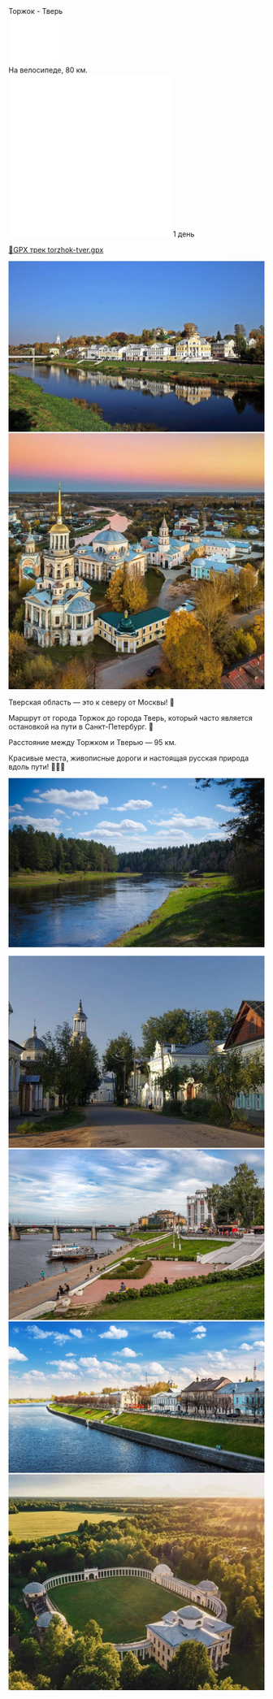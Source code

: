 
<link rel="stylesheet" href="../assets-custom/css/style-markdown.css">
<div class="cover-container" style="background-image: url('torzhok-1600.jpg');">
	<div class="cover-text">
		<div class="cover-title">
            Торжок - Тверь
        </div>
		<div class="cover-description">
			<div class="packages-location">
                <img loading="lazy" src="../assets-custom/icon-bike.png" alt="" class="cover-icon">
                <div class="h4-default regular">На велосипеде, 80 км.</div>
            </div>
            <div>
                <img class="cover-icon" loading="lazy" src="../assets-custom/icon-time.png" alt=""  />
                <span>1 день</span>
            </div>
		</div>
	</div>
</div>

<div id="map"></div>

[📍GPX трек torzhok-tver.gpx](torzhok-tver.gpx)

![photo_2025-03-14 19.29.09.jpeg](imgs/photo_2025-03-14%2019.29.09.jpeg)
![photo_2025-03-14 19.29.11.jpeg](imgs/photo_2025-03-14%2019.29.11.jpeg)

Тверская область — это к северу от Москвы! 🌲

Маршрут от города Торжок до города Тверь, который часто является остановкой на пути в Санкт-Петербург. 🚂

Расстояние между Торжком и Тверью — 95 км.

Красивые места, живописные дороги и настоящая русская природа вдоль пути! 🌿🚴‍♂️

![photo_2025-03-14 19.29.21.jpeg](imgs/photo_2025-03-14%2019.29.21.jpeg)


![photo_2025-03-14 19.29.13.jpeg](imgs/photo_2025-03-14%2019.29.13.jpeg)
![photo_2025-03-14 19.29.15.jpeg](imgs/photo_2025-03-14%2019.29.15.jpeg)
![photo_2025-03-14 19.29.17.jpeg](imgs/photo_2025-03-14%2019.29.17.jpeg)
![photo_2025-03-14 19.29.19.jpeg](imgs/photo_2025-03-14%2019.29.19.jpeg)







<link href="https://api.mapbox.com/mapbox-gl-js/v3.10.0/mapbox-gl.css" rel="stylesheet">
<script src="https://api.mapbox.com/mapbox-gl-js/v3.10.0/mapbox-gl.js"></script>
<script src="https://cdn.jsdelivr.net/npm/js-yaml@4.1.0/dist/js-yaml.min.js"></script>
<script src="../assets-custom/js/cozy-journey.js"></script>
<script>architectMap({
    tracks: [{path: 'torzhok-tver.gpx'}], 
    points: 'points.yaml',
    zoom: 6.0,
    center: [37.37864, 56.10164],
    fitDuration: 9000
});
</script>